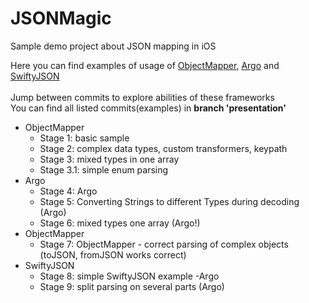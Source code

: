 # JSONMagic
Sample demo project about JSON mapping in iOS

Here you can find examples of usage of [ObjectMapper](https://github.com/Hearst-DD/ObjectMapper), [Argo](https://github.com/thoughtbot/Argo) and [SwiftyJSON](https://github.com/SwiftyJSON/SwiftyJSON)
<br><br>Jump between commits to explore abilities of these frameworks
<br>You can find all listed commits(examples) in **branch 'presentation'**
<br>
- ObjectMapper
  * Stage 1: basic sample
  * Stage 2: complex data types, custom transformers, keypath
  * Stage 3: mixed types in one array
  * Stage 3.1: simple enum parsing
- Argo
  * Stage 4: Argo
  * Stage 5: Converting Strings to different Types during decoding (Argo)
  * Stage 6: mixed types one array (Argo!)
- ObjectMapper
  * Stage 7: ObjectMapper - correct parsing of complex objects (toJSON, fromJSON works correct)
- SwiftyJSON
  * Stage 8: simple SwiftyJSON example
-Argo
  * Stage 9: split parsing on several parts (Argo)
